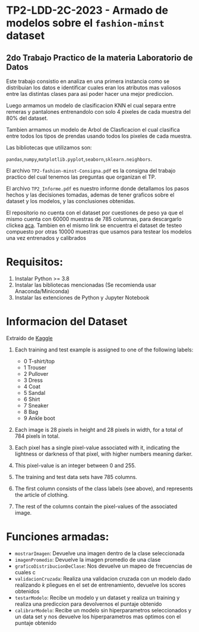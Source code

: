 # TP2-LDD-2C-2023 - Armado de modelos sobre el `fashion-minst` dataset
## 2do Trabajo Practico de la materia Laboratorio de Datos

Este trabajo consistio en analiza en una primera instancia como se distribuian los datos e identificar cuales eran los atributos mas valiosos entre las distintas clases para asi poder hacer una mejor prediccion.

Luego armamos un modelo de clasificacion KNN el cual separa entre remeras y pantalones entrenandolo con solo 4 pixeles de cada muestra del 80% del dataset.

Tambien armamos un modelo de Arbol de Clasficacion el cual clasifica entre todos los tipos de prendas usando todos los pixeles de cada muestra.

Las bibliotecas que utilizamos son:

`pandas`,`numpy`,`matplotlib.pyplot`,`seaborn`,`sklearn.neighbors`.

El archivo `TP2-fashion-minst-Consigna.pdf` es la consigna del trabajo practico del cual tenemos las preguntas que organizan el TP.

El archivo `TP2_Informe.pdf` es nuestro informe donde detallamos los pasos hechos y las decisiones tomadas, ademas de tener graficos sobre el dataset y los modelos, y las conclusiones obtenidas.

El repositorio no cuenta con el dataset por cuestiones de peso ya que el mismo cuenta con 60000 muestras de 785 columnas, para descargarlo clickea [aca](https://www.kaggle.com/datasets/zalando-research/fashionmnist). Tambien en el mismo link se encuentra el dataset de testeo compuesto por otras 10000 muestras que usamos para testear los modelos una vez entrenados y calibrados

# Requisitos:
1. Instalar Python >= 3.8
2. Instalar las bibliotecas mencionadas (Se recomienda usar Anaconda/Miniconda)
3. Instalar las extenciones de Python y Jupyter Notebook

# Informacion del Dataset
Extraido de [Kaggle](https://www.kaggle.com/datasets/zalando-research/fashionmnist)

1. Each training and test example is assigned to one of the following labels:

      - 0 T-shirt/top
      - 1 Trouser
      - 2 Pullover
      - 3 Dress
      - 4 Coat
      - 5 Sandal
      - 6 Shirt
      - 7 Sneaker
      - 8 Bag
      - 9 Ankle boot

3. Each image is 28 pixels in height and 28 pixels in width, for a total of 784 pixels in total.
4. Each pixel has a single pixel-value associated with it, indicating the lightness or darkness of that pixel, with higher numbers meaning darker.
5. This pixel-value is an integer between 0 and 255.
6. The training and test data sets have 785 columns.
7. The first column consists of the class labels (see above), and represents the article of clothing.
8. The rest of the columns contain the pixel-values of the associated image.

# Funciones armadas:
   - `mostrarImagen`: Devuelve una imagen dentro de la clase seleccionada
   - `imagenPromedio`: Devuelve la imagen promedio de una clase
   - `graficoDistribucionDeClase`: Nos devuelve un mapeo de frecuencias de cuales c
   - `validacionCruzada`: Realiza una validacion cruzada con un modelo dado realizando *k* pliegues en el set de entrenamiento, devuelve los scores obtenidos
   - `testarModelo`: Recibe un modelo y un dataset y realiza un training y realiza una prediccion para devolvernos el puntaje obtenido
   - `calibrarModelo`: Recibe un modelo sin hiperparametros seleccionados y un data set y nos devuelve los hiperparametros mas optimos con el puntaje obtenido

